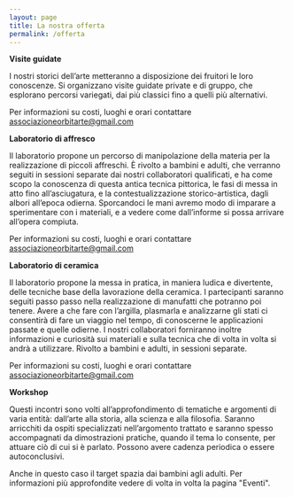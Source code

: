 ```yaml
---
layout: page
title: La nostra offerta
permalink: /offerta
---
```

**Visite guidate**

I nostri storici dell’arte metteranno a disposizione dei fruitori le loro conoscenze. Si organizzano visite guidate private e di gruppo, che esplorano percorsi variegati, dai più classici fino a quelli più alternativi.

Per informazioni su costi, luoghi e orari contattare [associazioneorbitarte@gmail.com](mailto:associazioneorbitarte@gmail.com)

**Laboratorio di affresco**

Il laboratorio propone un percorso di manipolazione della materia per la realizzazione di piccoli affreschi. È rivolto a bambini e adulti, che verranno seguiti in sessioni separate dai nostri collaboratori qualificati, e ha come scopo la conoscenza di questa antica tecnica pittorica, le fasi di messa in atto fino all’asciugatura, e la contestualizzazione storico-artistica, dagli albori all’epoca odierna. Sporcandoci le mani avremo modo di imparare a sperimentare con i materiali, e a vedere come dall’informe si possa arrivare all’opera compiuta.

Per informazioni su costi, luoghi e orari contattare [associazioneorbitarte@gmail.com](mailto:associazioneorbitarte@gmail.com)

**Laboratorio di ceramica**

Il laboratorio propone la messa in pratica, in maniera ludica e divertente, delle tecniche base della lavorazione della ceramica. I partecipanti saranno seguiti passo passo nella realizzazione di manufatti che potranno poi tenere. Avere a che fare con l’argilla, plasmarla e analizzarne gli stati ci consentirà di fare un viaggio nel tempo, di conoscerne le applicazioni passate e quelle odierne. I nostri collaboratori forniranno inoltre informazioni e curiosità sui materiali e sulla tecnica che di volta in volta si andrà a utilizzare. Rivolto a bambini e adulti, in sessioni separate.

Per informazioni su costi, luoghi e orari contattare [associazioneorbitarte@gmail.com](mailto:associazioneorbitarte@gmail.com)

**Workshop**

Questi incontri sono volti all’approfondimento di tematiche e argomenti di varia entità: dall’arte alla storia, alla scienza e alla filosofia. Saranno arricchiti da ospiti specializzati nell’argomento trattato e saranno spesso accompagnati da dimostrazioni pratiche, quando il tema lo consente, per attuare ciò di cui si è parlato. Possono avere cadenza periodica o essere autoconclusivi.

Anche in questo caso il target spazia dai bambini agli adulti. Per informazioni più approfondite vedere di volta in volta la pagina "Eventi".